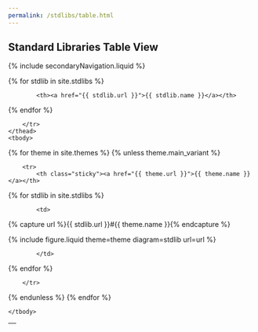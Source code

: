 ```yaml
---
permalink: /stdlibs/table.html
---
```

## Standard Libraries Table View

{% include secondaryNavigation.liquid %}

<table class="image-gallery">
    <thead class="sticky">
        <tr>
            <th></th>

{% for stdlib in site.stdlibs %}

            <th><a href="{{ stdlib.url }}">{{ stdlib.name }}</a></th>

{% endfor %}

        </tr>
    </thead>
    <tbody>

{% for theme in site.themes %}
{% unless theme.main_variant %}

        <tr>
            <th class="sticky"><a href="{{ theme.url }}">{{ theme.name }}</a></th>

{% for stdlib in site.stdlibs %}

            <td>

{% capture url %}{{ stdlib.url }}#{{ theme.name }}{% endcapture %}

{% include figure.liquid theme=theme diagram=stdlib url=url %}

            </td>

{% endfor %}

        </tr>

{% endunless %}
{% endfor %}

    </tbody>
</table>
